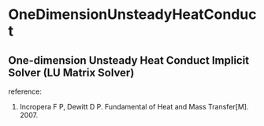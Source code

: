 # OneDimensionUnsteadyHeatConduct
## One-dimension Unsteady Heat Conduct Implicit Solver (LU Matrix Solver)

reference: 
1. Incropera F P, Dewitt D P. Fundamental of Heat and Mass Transfer[M]. 2007. 